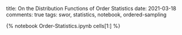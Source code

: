 title: On the Distribution Functions of Order Statistics
date: 2021-03-18
comments: true
tags: swor, statistics, notebook, ordered-sampling

{% notebook Order-Statistics.ipynb cells[1:] %}
